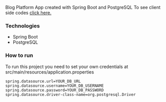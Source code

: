 Blog Platform App created with Spring Boot and PostgreSQL
To see client side codes [click here.](https://github.com/Murat-Yavas/Blog-Platform-App-Client)

### Technologies
-   Spring Boot
-   PostgreSQL



### How to run

To run this project you need to set your own credentials at src/main/resources/application.properties

```
spring.datasource.url=YOUR_DB_URL
spring.datasource.username=YOUR_DB_USERNAME
spring.datasource.password=YOUR_DB_PASSWORD
spring.datasource.driver-class-name=org.postgresql.Driver
```